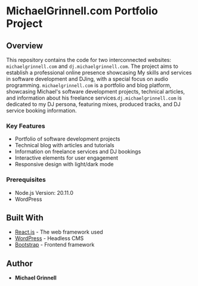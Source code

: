 # MichaelGrinnell.com Portfolio Project

## Overview

This repository contains the code for two interconnected websites: `michaelgrinnell.com` and `dj.michaelgrinnell.com`. The project aims to establish a professional online presence showcasing My skills and services in software development and DJing, with a special focus on audio programming. 
`michaelgrinnell.com` is a portfolio and blog platform, showcasing Michael's software development projects, technical articles, and information about his freelance services.`dj.michaelgrinnell.com` is dedicated to my DJ persona, featuring mixes, produced tracks, and DJ service booking information.

### Key Features
- Portfolio of software development projects
- Technical blog with articles and tutorials
- Information on freelance services and DJ bookings
- Interactive elements for user engagement
- Responsive design with light/dark mode

### Prerequisites
- Node.js Version: 20.11.0
- WordPress

## Built With
- [React.js](https://reactjs.org/) - The web framework used
- [WordPress](https://wordpress.org/) - Headless CMS
- [Bootstrap](https://getbootstrap.com/) - Frontend framework


## Author
- **Michael Grinnell**
